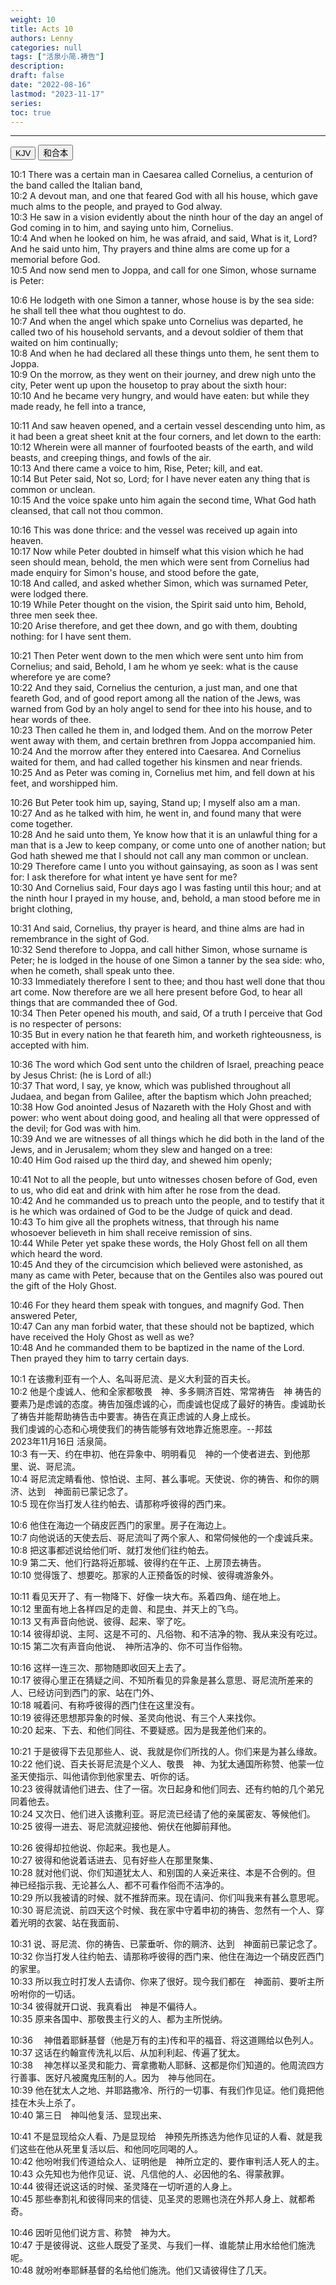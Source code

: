 ```yaml
---
weight: 10
title: Acts 10
authors: Lenny
categories: null
tags: ["活泉小简.祷告"]
description: 
draft: false
date: "2022-08-16"
lastmod: "2023-11-17"
series:
toc: true
---
```



<!--more-->
---

<!-- Tab links -->
<div class="tab">
  <button class="tablinks active" onclick="tablabel(event, 'english')">KJV</button>
  <button class="tablinks" onclick="tablabel(event, 'chinese')">和合本</button>
  
</div>

<!-- Tab content -->
<div id="english" class="tabcontent" style="display:block">

10:1 There was a certain man in Caesarea called Cornelius, a centurion of the band called the Italian band,  
10:2 A devout man, and one that feared God with all his house, which gave much alms to the people, and prayed to God alway.  
10:3 He saw in a vision evidently about the ninth hour of the day an angel of God coming in to him, and saying unto him, Cornelius.  
10:4 And when he looked on him, he was afraid, and said, What is it, Lord? And he said unto him, Thy prayers and thine alms are come up for a memorial before God.  
10:5 And now send men to Joppa, and call for one Simon, whose surname is Peter:  

10:6 He lodgeth with one Simon a tanner, whose house is by the sea side: he shall tell thee what thou oughtest to do.  
10:7 And when the angel which spake unto Cornelius was departed, he called two of his household servants, and a devout soldier of them that waited on him continually;  
10:8 And when he had declared all these things unto them, he sent them to Joppa.  
10:9 On the morrow, as they went on their journey, and drew nigh unto the city, Peter went up upon the housetop to pray about the sixth hour:  
10:10 And he became very hungry, and would have eaten: but while they made ready, he fell into a trance,  

10:11 And saw heaven opened, and a certain vessel descending unto him, as it had been a great sheet knit at the four corners, and let down to the earth:  
10:12 Wherein were all manner of fourfooted beasts of the earth, and wild beasts, and creeping things, and fowls of the air.  
10:13 And there came a voice to him, Rise, Peter; kill, and eat.  
10:14 But Peter said, Not so, Lord; for I have never eaten any thing that is common or unclean.  
10:15 And the voice spake unto him again the second time, What God hath cleansed, that call not thou common.  

10:16 This was done thrice: and the vessel was received up again into heaven.  
10:17 Now while Peter doubted in himself what this vision which he had seen should mean, behold, the men which were sent from Cornelius had made enquiry for Simon's house, and stood before the gate,  
10:18 And called, and asked whether Simon, which was surnamed Peter, were lodged there.  
10:19 While Peter thought on the vision, the Spirit said unto him, Behold, three men seek thee.  
10:20 Arise therefore, and get thee down, and go with them, doubting nothing: for I have sent them.  

10:21 Then Peter went down to the men which were sent unto him from Cornelius; and said, Behold, I am he whom ye seek: what is the cause wherefore ye are come?  
10:22 And they said, Cornelius the centurion, a just man, and one that feareth God, and of good report among all the nation of the Jews, was warned from God by an holy angel to send for thee into his house, and to hear words of thee.  
10:23 Then called he them in, and lodged them. And on the morrow Peter went away with them, and certain brethren from Joppa accompanied him.  
10:24 And the morrow after they entered into Caesarea. And Cornelius waited for them, and had called together his kinsmen and near friends.  
10:25 And as Peter was coming in, Cornelius met him, and fell down at his feet, and worshipped him.  

10:26 But Peter took him up, saying, Stand up; I myself also am a man.  
10:27 And as he talked with him, he went in, and found many that were come together.  
10:28 And he said unto them, Ye know how that it is an unlawful thing for a man that is a Jew to keep company, or come unto one of another nation; but God hath shewed me that I should not call any man common or unclean.  
10:29 Therefore came I unto you without gainsaying, as soon as I was sent for: I ask therefore for what intent ye have sent for me?  
10:30 And Cornelius said, Four days ago I was fasting until this hour; and at the ninth hour I prayed in my house, and, behold, a man stood before me in bright clothing,  

10:31 And said, Cornelius, thy prayer is heard, and thine alms are had in remembrance in the sight of God.  
10:32 Send therefore to Joppa, and call hither Simon, whose surname is Peter; he is lodged in the house of one Simon a tanner by the sea side: who, when he cometh, shall speak unto thee.  
10:33 Immediately therefore I sent to thee; and thou hast well done that thou art come. Now therefore are we all here present before God, to hear all things that are commanded thee of God.  
10:34 Then Peter opened his mouth, and said, Of a truth I perceive that God is no respecter of persons:  
10:35 But in every nation he that feareth him, and worketh righteousness, is accepted with him.  

10:36 The word which God sent unto the children of Israel, preaching peace by Jesus Christ: (he is Lord of all:)  
10:37 That word, I say, ye know, which was published throughout all Judaea, and began from Galilee, after the baptism which John preached;  
10:38 How God anointed Jesus of Nazareth with the Holy Ghost and with power: who went about doing good, and healing all that were oppressed of the devil; for God was with him.  
10:39 And we are witnesses of all things which he did both in the land of the Jews, and in Jerusalem; whom they slew and hanged on a tree:  
10:40 Him God raised up the third day, and shewed him openly;  

10:41 Not to all the people, but unto witnesses chosen before of God, even to us, who did eat and drink with him after he rose from the dead.  
10:42 And he commanded us to preach unto the people, and to testify that it is he which was ordained of God to be the Judge of quick and dead.  
10:43 To him give all the prophets witness, that through his name whosoever believeth in him shall receive remission of sins.  
10:44 While Peter yet spake these words, the Holy Ghost fell on all them which heard the word.  
10:45 And they of the circumcision which believed were astonished, as many as came with Peter, because that on the Gentiles also was poured out the gift of the Holy Ghost.  

10:46 For they heard them speak with tongues, and magnify God. Then answered Peter,  
10:47 Can any man forbid water, that these should not be baptized, which have received the Holy Ghost as well as we?  
10:48 And he commanded them to be baptized in the name of the Lord. Then prayed they him to tarry certain days.  
</div>

<div id="chinese" class="tabcontent">

10:1 在该撒利亚有一个人、名叫哥尼流、是义大利营的百夫长。  
10:2 他是个虔诚人、他和全家都敬畏　神、多多赒济百姓、常常祷告　神<label for="祷告" class="margin-toggle sidenote-number"></label><span class="sidenote">
祷告的要素乃是虑诚的态度。祷告加强虑诚的心，而虔诚也促成了最好的祷告。虔诚助长了祷告并能帮助祷告击中要害。祷告在真正虑诚的人身上成长。
<br>我们虔诚的心态和心境使我们的祷告能够有效地靠近施恩座。--邦兹
<br>2023年11月16日 活泉简</span>。  
10:3 有一天、约在申初、他在异象中、明明看见　神的一个使者进去、到他那里、说、哥尼流。  
10:4 哥尼流定睛看他、惊怕说、主阿、甚么事呢。天使说、你的祷告、和你的赒济、达到　神面前已蒙记念了。  
10:5 现在你当打发人往约帕去、请那称呼彼得的西门来。  

10:6 他住在海边一个硝皮匠西门的家里。房子在海边上。  
10:7 向他说话的天使去后、哥尼流叫了两个家人、和常伺候他的一个虔诚兵来。  
10:8 把这事都述说给他们听、就打发他们往约帕去。  
10:9 第二天、他们行路将近那城、彼得约在午正、上房顶去祷告。  
10:10 觉得饿了、想要吃。那家的人正预备饭的时候、彼得魂游象外。  

10:11 看见天开了、有一物降下、好像一块大布。系着四角、缒在地上。  
10:12 里面有地上各样四足的走兽、和昆虫、并天上的飞鸟。  
10:13 又有声音向他说、彼得、起来、宰了吃。  
10:14 彼得却说、主阿、这是不可的、凡俗物、和不洁净的物、我从来没有吃过。  
10:15 第二次有声音向他说、　神所洁净的、你不可当作俗物。  

10:16 这样一连三次、那物随即收回天上去了。  
10:17 彼得心里正在猜疑之间、不知所看见的异象是甚么意思、哥尼流所差来的人、已经访问到西门的家、站在门外、  
10:18 喊着问、有称呼彼得的西门住在这里没有。  
10:19 彼得还思想那异象的时候、圣灵向他说、有三个人来找你。  
10:20 起来、下去、和他们同往、不要疑惑。因为是我差他们来的。  

10:21 于是彼得下去见那些人、说、我就是你们所找的人。你们来是为甚么缘故。  
10:22 他们说、百夫长哥尼流是个义人、敬畏　神、为犹太通国所称赞、他蒙一位圣天使指示、叫他请你到他家里去、听你的话。  
10:23 彼得就请他们进去、住了一宿。次日起身和他们同去、还有约帕的几个弟兄同着他去。  
10:24 又次日、他们进入该撒利亚。哥尼流已经请了他的亲属密友、等候他们。  
10:25 彼得一进去、哥尼流就迎接他、俯伏在他脚前拜他。  

10:26 彼得却拉他说、你起来。我也是人。  
10:27 彼得和他说着话进去、见有好些人在那里聚集、  
10:28 就对他们说、你们知道犹太人、和别国的人亲近来往、本是不合例的。但　神已经指示我、无论甚么人、都不可看作俗而不洁净的。  
10:29 所以我被请的时候、就不推辞而来。现在请问、你们叫我来有甚么意思呢。  
10:30 哥尼流说、前四天这个时候、我在家中守着申初的祷告、忽然有一个人、穿着光明的衣裳、站在我面前、  

10:31 说、哥尼流、你的祷告、已蒙垂听、你的赒济、达到　神面前已蒙记念了。  
10:32 你当打发人往约帕去、请那称呼彼得的西门来、他住在海边一个硝皮匠西门的家里。  
10:33 所以我立时打发人去请你、你来了很好。现今我们都在　神面前、要听主所吩咐你的一切话。  
10:34 彼得就开口说、我真看出　神是不偏待人。  
10:35 原来各国中、那敬畏主行义的人、都为主所悦纳。  

10:36 　神借着耶稣基督（他是万有的主)传和平的福音、将这道赐给以色列人。  
10:37 这话在约翰宣传洗礼以后、从加利利起、传遍了犹太。  
10:38 　神怎样以圣灵和能力、膏拿撒勒人耶稣、这都是你们知道的。他周流四方行善事、医好凡被魔鬼压制的人。因为　神与他同在。  
10:39 他在犹太人之地、并耶路撒冷、所行的一切事、有我们作见证。他们竟把他挂在木头上杀了。  
10:40 第三日　神叫他复活、显现出来、  

10:41 不是显现给众人看、乃是显现给　神预先所拣选为他作见证的人看、就是我们这些在他从死里复活以后、和他同吃同喝的人。  
10:42 他吩咐我们传道给众人、证明他是　神所立定的、要作审判活人死人的主。  
10:43 众先知也为他作见证、说、凡信他的人、必因他的名、得蒙赦罪。  
10:44 彼得还说这话的时候、圣灵降在一切听道的人身上。  
10:45 那些奉割礼和彼得同来的信徒、见圣灵的恩赐也浇在外邦人身上、就都希奇。  

10:46 因听见他们说方言、称赞　神为大。  
10:47 于是彼得说、这些人既受了圣灵、与我们一样、谁能禁止用水给他们施洗呢。  
10:48 就吩咐奉耶稣基督的名给他们施洗。他们又请彼得住了几天。  
</div>
